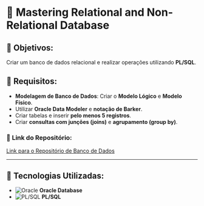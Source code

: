 # 💾 **Mastering Relational and Non-Relational Database**

## 🔶 **Objetivos:**
Criar um banco de dados relacional e realizar operações utilizando **PL/SQL**.

## 🔧 **Requisitos:**
- **Modelagem de Banco de Dados**: Criar o **Modelo Lógico** e **Modelo Físico**.
- Utilizar **Oracle Data Modeler** e **notação de Barker**.
- Criar tabelas e inserir **pelo menos 5 registros**.
- Criar **consultas com junções (joins)** e **agrupamento (group by)**.

### 📂 **Link do Repositório:**  
[Link para o Repositório de Banco de Dados](https://www.oracle.com/database/)

---

## 🎨 **Tecnologias Utilizadas:**
- ![Oracle](https://upload.wikimedia.org/wikipedia/commons/4/46/Oracle_logo.svg) **Oracle Database**
- ![PL/SQL](https://upload.wikimedia.org/wikipedia/commons/7/7e/PL-SQL_Logo.svg) **PL/SQL**
